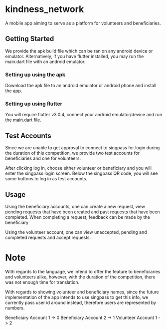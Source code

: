 # kindness_network

A mobile app aiming to serve as a platform for volunteers and beneficiaries.

## Getting Started

We provide the apk build file which can be ran on any android device or emulator. 
Alternatively, if you have flutter installed, you may run the main.dart file with an android emulator.

### Setting up using the apk

Download the apk file to an android emulator or android phone and install the app. 

### Setting up using flutter

You will require flutter v3.0.4, connect your android emulator/device and run the main.dart file.

## Test Accounts

Since we are unable to get approval to connect to singpass for login during the duration of this competition, we provide two test accounts for beneficiaries and one for volunteers.

After clicking log in, choose either volunteer or beneficiary and you will enter the singpass login screen. Below the singpass QR code, you will see some buttons to log in as test accounts. 

## Usage

Using the beneficiary accounts, one can create a new request, view pending requests that have been created and past requests that have been completed. When completing a request, feedback can be made by 
the beneficiary

Using the volunteer account, one can view unaccepted, pending and completed requests and accept requests.

# Note
With regards to the language, we intend to offer the feature to beneficiaries and volunteers alike, however, with the duration of the competition, there was not enough time for translation.

With regards to showing volunteer and beneficiary names, since the future implementation of the app intends to use singpass to get this info, we currently pass user id around instead, therefore users are represented by numbers.

Beneficiary Account 1 -> 0
Beneficiary Account 2 -> 1
Volunteer Account 1 -> 2

